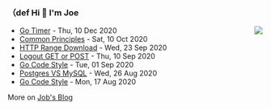 ### （def Hi 👋 I'm Joe

<img align="right" src="https://github-readme-stats.vercel.app/api?username=holicc&show_icons=true&icon_color=805AD5&text_color=718096&bg_color=ffffff&hide_title=true" />

* [Go Timer](https://holicc.github.io/2020/12/go-timer/) - Thu, 10 Dec 2020 
* [Common Principles](https://holicc.github.io/2020/10/principles/) - Sat, 10 Oct 2020 
* [HTTP Range Download](https://holicc.github.io/2020/09/http-range/) - Wed, 23 Sep 2020 
* [Logout GET or POST](https://holicc.github.io/2020/09/about-logout-method/) - Thu, 10 Sep 2020 
* [Go Code Style](https://holicc.github.io/2020/09/go-code-snippet/) - Tue, 01 Sep 2020 
* [Postgres VS MySQL](https://holicc.github.io/2020/08/postgres/) - Wed, 26 Aug 2020 
* [Go Code Style](https://holicc.github.io/2020/08/go-code-style/) - Mon, 17 Aug 2020 

More on [Job's Blog](https://holicc.github.io/)